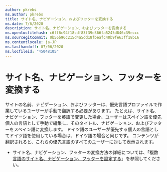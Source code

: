 ```yaml
---
author: pkrebs
ms.author: pkrebs
title: サイト名、ナビゲーション、およびフッターを変換する
ms.date: 7/6/2020
description: サイト名、ナビゲーション、およびフッターを変換する
ms.openlocfilehash: c6ff6c94f18cdf83f39e366fa5245d846c39eccc
ms.sourcegitcommit: 0b56b96c215d4a5dd18fbeafc40b9fe63ff18b16
ms.contentlocale: ja-JP
ms.lasthandoff: 07/06/2020
ms.locfileid: "45048105"
---
```

# <a name="translate-the-site-name-navigation-and-footers"></a>サイト名、ナビゲーション、フッターを変換する
サイトの名前、ナビゲーション、およびフッターは、優先言語プロファイルで作業しているユーザーが手動で翻訳する必要があります。 たとえば、サイト名、ナビゲーション、フッターを英語で変更した場合、ユーザーはスペイン語を優先個人の言語として手動で編集し、そのタイトル、ナビゲーション、およびフッターをスペイン語に変換します。 ドイツ語のユーザーが優先する個人の言語としてドイツ語を使用している場合は、ドイツ語の場合と同じです。 コンテンツが翻訳されると、これらの優先言語のすべてのユーザーに対して表示されます。  

- サイト名、ナビゲーション、フッターの変換方法の詳細については、「複数[言語のサイト名、ナビゲーション、フッターを設定する](https://support.office.com/en-us/article/create-multilingual-communication-sites-pages-and-news-2bb7d610-5453-41c6-a0e8-6f40b3ed750c#bkmk_muitranslations)」を参照してください。
